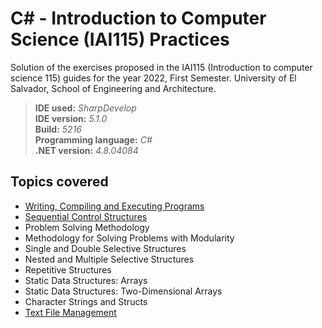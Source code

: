 # C# - Introduction to Computer Science (IAI115) Practices
Solution of the exercises proposed in the IAI115 (Introduction to computer science 115) guides for the year 2022, First Semester. University of El Salvador, School of Engineering and Architecture.
>**IDE used:**
*SharpDevelop*
<br>**IDE version:**
*5.1.0*
<br>**Build:**
*5216*
<br>**Programming language:**
*C#*
<br>**.NET version:**
*4.8.04084*
## Topics covered
- [Writing, Compiling and Executing Programs]()
- [Sequential Control Structures]()
- Problem Solving Methodology
- Methodology for Solving Problems with Modularity
- Single and Double Selective Structures
- Nested and Multiple Selective Structures
- Repetitive Structures
- Static Data Structures: Arrays
- Static Data Structures: Two-Dimensional Arrays
- Character Strings and Structs
- [Text File Management]()
